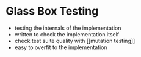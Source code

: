 # Glass Box Testing
- testing the internals of the implementation
- written to check the implementation itself
- check test suite quality with [[mutation testing]]
- easy to overfit to the implementation